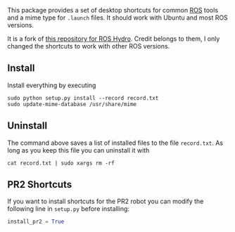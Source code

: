 This package provides a set of desktop shortcuts for common [ROS](http://www.ros.org/) tools and a mime type for `.launch` files. It should work with Ubuntu and most ROS versions.

It is a fork of [this repository for ROS Hydro](https://github.com/TurtleBot-Mfg/ros-system-workstation-hydro). Credit belongs to them, I only changed the shortcuts to work with other ROS versions.

## Install

Install everything by executing

```shell
sudo python setup.py install --record record.txt
sudo update-mime-database /usr/share/mime
```

## Uninstall

The command above saves a list of installed files to the file `record.txt`. As long as you keep this file you can uninstall it with

```shell
cat record.txt | sudo xargs rm -rf
```

## PR2 Shortcuts

If you want to install shortcuts for the PR2 robot you can modify the following line in `setup.py` before installing:

```python
install_pr2 = True
```

